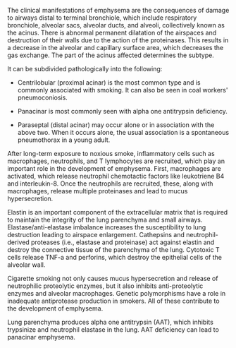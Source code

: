 The clinical manifestations of emphysema are the consequences of damage to airways distal to terminal bronchiole, which include respiratory bronchiole, alveolar sacs, alveolar ducts, and alveoli, collectively known as the acinus. There is abnormal permanent dilatation of the airspaces and destruction of their walls due to the action of the proteinases. This results in a decrease in the alveolar and capillary surface area, which decreases the gas exchange. The part of the acinus affected determines the subtype.

It can be subdivided pathologically into the following:

- Centrilobular (proximal acinar) is the most common type and is commonly associated with smoking. It can also be seen in coal workers' pneumoconiosis.

- Panacinar is most commonly seen with alpha one antitrypsin deficiency.

- Paraseptal (distal acinar) may occur alone or in association with the above two. When it occurs alone, the usual association is a spontaneous pneumothorax in a young adult.

After long-term exposure to noxious smoke, inflammatory cells such as macrophages, neutrophils, and T lymphocytes are recruited, which play an important role in the development of emphysema. First, macrophages are activated, which release neutrophil chemotactic factors like leukotriene B4 and interleukin-8. Once the neutrophils are recruited, these, along with macrophages, release multiple proteinases and lead to mucus hypersecretion.

Elastin is an important component of the extracellular matrix that is required to maintain the integrity of the lung parenchyma and small airways. Elastase/anti-elastase imbalance increases the susceptibility to lung destruction leading to airspace enlargement. Cathepsins and neutrophil-derived proteases (i.e., elastase and proteinase) act against elastin and destroy the connective tissue of the parenchyma of the lung. Cytotoxic T cells release TNF-a and perforins, which destroy the epithelial cells of the alveolar wall.

Cigarette smoking not only causes mucus hypersecretion and release of neutrophilic proteolytic enzymes, but it also inhibits anti-proteolytic enzymes and alveolar macrophages. Genetic polymorphisms have a role in inadequate antiprotease production in smokers. All of these contribute to the development of emphysema.

Lung parenchyma produces alpha one antitrypsin (AAT), which inhibits trypsinize and neutrophil elastase in the lung. AAT deficiency can lead to panacinar emphysema.